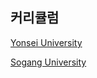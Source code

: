 ## 커리큘럼

[Yonsei University](./Yonsei_University/README.md)

[Sogang University](./Sogang_University/README.md)

